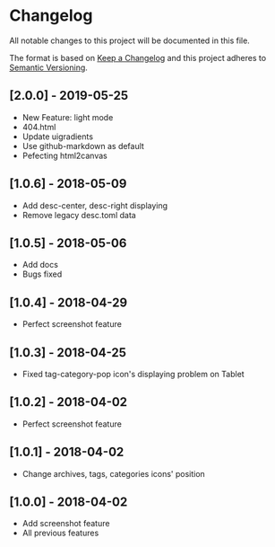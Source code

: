 # Changelog
All notable changes to this project will be documented in this file.

The format is based on [Keep a Changelog](http://keepachangelog.com/en/1.0.0/)
and this project adheres to [Semantic Versioning](http://semver.org/spec/v2.0.0.html).

## [2.0.0] - 2019-05-25
- New Feature: light mode
- 404.html
- Update uigradients
- Use github-markdown as default
- Pefecting html2canvas

## [1.0.6] - 2018-05-09
- Add desc-center, desc-right displaying
- Remove legacy desc.toml data

## [1.0.5] - 2018-05-06
- Add docs
- Bugs fixed

## [1.0.4] - 2018-04-29
- Perfect screenshot feature

## [1.0.3] - 2018-04-25
- Fixed tag-category-pop icon's displaying problem on Tablet

## [1.0.2] - 2018-04-02
- Perfect screenshot feature

## [1.0.1] - 2018-04-02
- Change archives, tags, categories icons' position

## [1.0.0] - 2018-04-02
- Add screenshot feature
- All previous features
